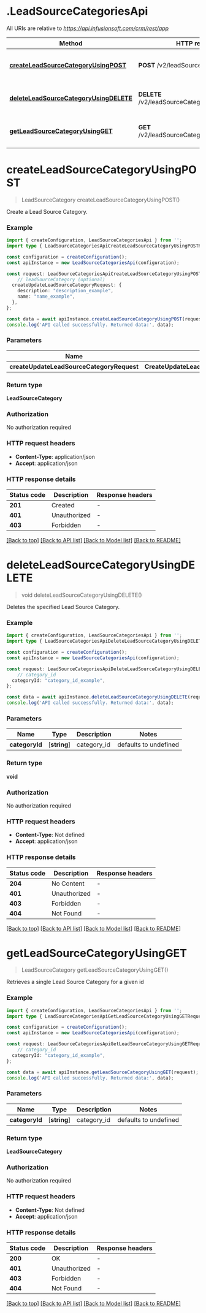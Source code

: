 # .LeadSourceCategoriesApi

All URIs are relative to *https://api.infusionsoft.com/crm/rest/app*

Method | HTTP request | Description
------------- | ------------- | -------------
[**createLeadSourceCategoryUsingPOST**](LeadSourceCategoriesApi.md#createLeadSourceCategoryUsingPOST) | **POST** /v2/leadSourceCategories | Create a Lead Source Category
[**deleteLeadSourceCategoryUsingDELETE**](LeadSourceCategoriesApi.md#deleteLeadSourceCategoryUsingDELETE) | **DELETE** /v2/leadSourceCategories/{category_id} | Delete a Lead Source Category
[**getLeadSourceCategoryUsingGET**](LeadSourceCategoriesApi.md#getLeadSourceCategoryUsingGET) | **GET** /v2/leadSourceCategories/{category_id} | Retrieve a Lead Source Category


# **createLeadSourceCategoryUsingPOST**
> LeadSourceCategory createLeadSourceCategoryUsingPOST()

Create a Lead Source Category.

### Example


```typescript
import { createConfiguration, LeadSourceCategoriesApi } from '';
import type { LeadSourceCategoriesApiCreateLeadSourceCategoryUsingPOSTRequest } from '';

const configuration = createConfiguration();
const apiInstance = new LeadSourceCategoriesApi(configuration);

const request: LeadSourceCategoriesApiCreateLeadSourceCategoryUsingPOSTRequest = {
    // leadSourceCategory (optional)
  createUpdateLeadSourceCategoryRequest: {
    description: "description_example",
    name: "name_example",
  },
};

const data = await apiInstance.createLeadSourceCategoryUsingPOST(request);
console.log('API called successfully. Returned data:', data);
```


### Parameters

Name | Type | Description  | Notes
------------- | ------------- | ------------- | -------------
 **createUpdateLeadSourceCategoryRequest** | **CreateUpdateLeadSourceCategoryRequest**| leadSourceCategory |


### Return type

**LeadSourceCategory**

### Authorization

No authorization required

### HTTP request headers

 - **Content-Type**: application/json
 - **Accept**: application/json


### HTTP response details
| Status code | Description | Response headers |
|-------------|-------------|------------------|
**201** | Created |  -  |
**401** | Unauthorized |  -  |
**403** | Forbidden |  -  |

[[Back to top]](#) [[Back to API list]](README.md#documentation-for-api-endpoints) [[Back to Model list]](README.md#documentation-for-models) [[Back to README]](README.md)

# **deleteLeadSourceCategoryUsingDELETE**
> void deleteLeadSourceCategoryUsingDELETE()

Deletes the specified Lead Source Category.

### Example


```typescript
import { createConfiguration, LeadSourceCategoriesApi } from '';
import type { LeadSourceCategoriesApiDeleteLeadSourceCategoryUsingDELETERequest } from '';

const configuration = createConfiguration();
const apiInstance = new LeadSourceCategoriesApi(configuration);

const request: LeadSourceCategoriesApiDeleteLeadSourceCategoryUsingDELETERequest = {
    // category_id
  categoryId: "category_id_example",
};

const data = await apiInstance.deleteLeadSourceCategoryUsingDELETE(request);
console.log('API called successfully. Returned data:', data);
```


### Parameters

Name | Type | Description  | Notes
------------- | ------------- | ------------- | -------------
 **categoryId** | [**string**] | category_id | defaults to undefined


### Return type

**void**

### Authorization

No authorization required

### HTTP request headers

 - **Content-Type**: Not defined
 - **Accept**: application/json


### HTTP response details
| Status code | Description | Response headers |
|-------------|-------------|------------------|
**204** | No Content |  -  |
**401** | Unauthorized |  -  |
**403** | Forbidden |  -  |
**404** | Not Found |  -  |

[[Back to top]](#) [[Back to API list]](README.md#documentation-for-api-endpoints) [[Back to Model list]](README.md#documentation-for-models) [[Back to README]](README.md)

# **getLeadSourceCategoryUsingGET**
> LeadSourceCategory getLeadSourceCategoryUsingGET()

Retrieves a single Lead Source Category for a given id

### Example


```typescript
import { createConfiguration, LeadSourceCategoriesApi } from '';
import type { LeadSourceCategoriesApiGetLeadSourceCategoryUsingGETRequest } from '';

const configuration = createConfiguration();
const apiInstance = new LeadSourceCategoriesApi(configuration);

const request: LeadSourceCategoriesApiGetLeadSourceCategoryUsingGETRequest = {
    // category_id
  categoryId: "category_id_example",
};

const data = await apiInstance.getLeadSourceCategoryUsingGET(request);
console.log('API called successfully. Returned data:', data);
```


### Parameters

Name | Type | Description  | Notes
------------- | ------------- | ------------- | -------------
 **categoryId** | [**string**] | category_id | defaults to undefined


### Return type

**LeadSourceCategory**

### Authorization

No authorization required

### HTTP request headers

 - **Content-Type**: Not defined
 - **Accept**: application/json


### HTTP response details
| Status code | Description | Response headers |
|-------------|-------------|------------------|
**200** | OK |  -  |
**401** | Unauthorized |  -  |
**403** | Forbidden |  -  |
**404** | Not Found |  -  |

[[Back to top]](#) [[Back to API list]](README.md#documentation-for-api-endpoints) [[Back to Model list]](README.md#documentation-for-models) [[Back to README]](README.md)


